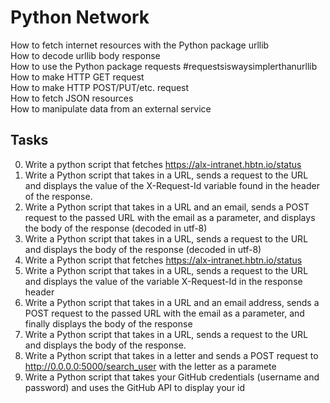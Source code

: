 # Python Network
How to fetch internet resources with the Python package urllib  
How to decode urllib body response  
How to use the Python package requests #requestsiswaysimplerthanurllib  
How to make HTTP GET request  
How to make HTTP POST/PUT/etc. request  
How to fetch JSON resources  
How to manipulate data from an external service  
## Tasks
0. Write a python script that fetches https://alx-intranet.hbtn.io/status
1. Write a Python script that takes in a URL, sends a request to the URL and displays the value of the X-Request-Id variable found in the header of the response.
2. Write a Python script that takes in a URL and an email, sends a POST request to the passed URL with the email as a parameter, and displays the body of the response (decoded in utf-8)
3. Write a Python script that takes in a URL, sends a request to the URL and displays the body of the response (decoded in utf-8)
4. Write a Python script that fetches https://alx-intranet.hbtn.io/status
5. Write a Python script that takes in a URL, sends a request to the URL and displays the value of the variable X-Request-Id in the response header
6. Write a Python script that takes in a URL and an email address, sends a POST request to the passed URL with the email as a parameter, and finally displays the body of the response
7. Write a Python script that takes in a URL, sends a request to the URL and displays the body of the response.
8. Write a Python script that takes in a letter and sends a POST request to http://0.0.0.0:5000/search_user with the letter as a paramete
9. Write a Python script that takes your GitHub credentials (username and password) and uses the GitHub API to display your id
